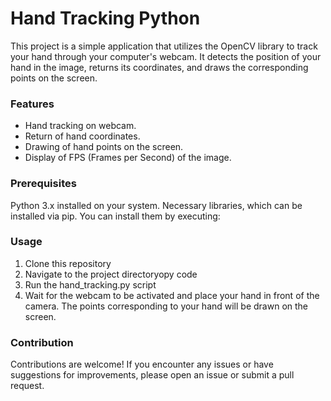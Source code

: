 # Hand Tracking Python
This project is a simple application that utilizes the OpenCV library to track your hand through your computer's webcam. It detects the position of your hand in the image, returns its coordinates, and draws the corresponding points on the screen.

### Features
- Hand tracking on webcam.
- Return of hand coordinates.
- Drawing of hand points on the screen.
- Display of FPS (Frames per Second) of the image.
  
### Prerequisites
Python 3.x installed on your system.
Necessary libraries, which can be installed via pip. You can install them by executing:

### Usage
1. Clone this repository
2. Navigate to the project directoryopy code
3. Run the hand_tracking.py script
4. Wait for the webcam to be activated and place your hand in front of the camera. The points corresponding to your hand will be drawn on the screen.

### Contribution
Contributions are welcome! If you encounter any issues or have suggestions for improvements, please open an issue or submit a pull request.
